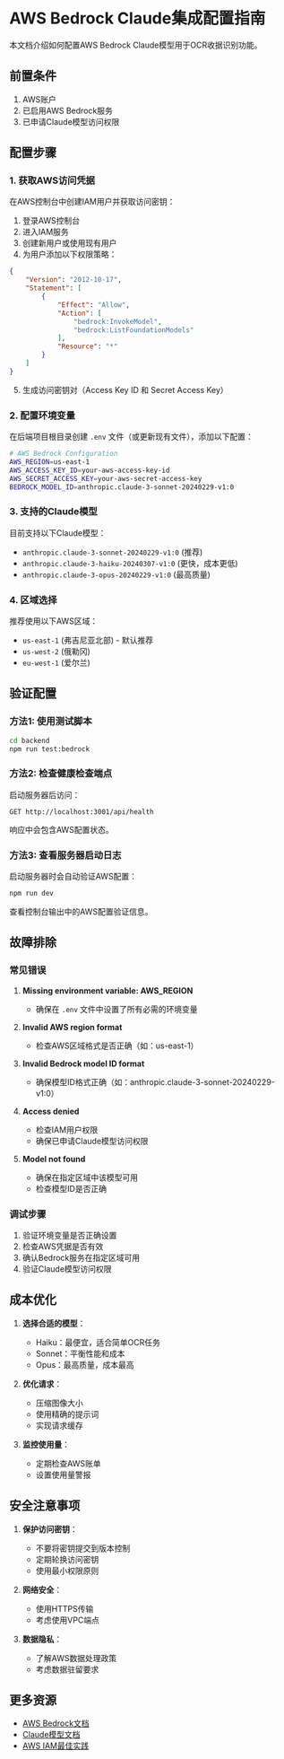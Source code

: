 # AWS Bedrock Claude集成配置指南

本文档介绍如何配置AWS Bedrock Claude模型用于OCR收据识别功能。

## 前置条件

1. AWS账户
2. 已启用AWS Bedrock服务
3. 已申请Claude模型访问权限

## 配置步骤

### 1. 获取AWS访问凭据

在AWS控制台中创建IAM用户并获取访问密钥：

1. 登录AWS控制台
2. 进入IAM服务
3. 创建新用户或使用现有用户
4. 为用户添加以下权限策略：

```json
{
    "Version": "2012-10-17",
    "Statement": [
        {
            "Effect": "Allow",
            "Action": [
                "bedrock:InvokeModel",
                "bedrock:ListFoundationModels"
            ],
            "Resource": "*"
        }
    ]
}
```

5. 生成访问密钥对（Access Key ID 和 Secret Access Key）

### 2. 配置环境变量

在后端项目根目录创建 `.env` 文件（或更新现有文件），添加以下配置：

```bash
# AWS Bedrock Configuration
AWS_REGION=us-east-1
AWS_ACCESS_KEY_ID=your-aws-access-key-id
AWS_SECRET_ACCESS_KEY=your-aws-secret-access-key
BEDROCK_MODEL_ID=anthropic.claude-3-sonnet-20240229-v1:0
```

### 3. 支持的Claude模型

目前支持以下Claude模型：

- `anthropic.claude-3-sonnet-20240229-v1:0` (推荐)
- `anthropic.claude-3-haiku-20240307-v1:0` (更快，成本更低)
- `anthropic.claude-3-opus-20240229-v1:0` (最高质量)

### 4. 区域选择

推荐使用以下AWS区域：

- `us-east-1` (弗吉尼亚北部) - 默认推荐
- `us-west-2` (俄勒冈)
- `eu-west-1` (爱尔兰)

## 验证配置

### 方法1: 使用测试脚本

```bash
cd backend
npm run test:bedrock
```

### 方法2: 检查健康检查端点

启动服务器后访问：
```
GET http://localhost:3001/api/health
```

响应中会包含AWS配置状态。

### 方法3: 查看服务器启动日志

启动服务器时会自动验证AWS配置：

```bash
npm run dev
```

查看控制台输出中的AWS配置验证信息。

## 故障排除

### 常见错误

1. **Missing environment variable: AWS_REGION**
   - 确保在 `.env` 文件中设置了所有必需的环境变量

2. **Invalid AWS region format**
   - 检查AWS区域格式是否正确（如：us-east-1）

3. **Invalid Bedrock model ID format**
   - 确保模型ID格式正确（如：anthropic.claude-3-sonnet-20240229-v1:0）

4. **Access denied**
   - 检查IAM用户权限
   - 确保已申请Claude模型访问权限

5. **Model not found**
   - 确保在指定区域中该模型可用
   - 检查模型ID是否正确

### 调试步骤

1. 验证环境变量是否正确设置
2. 检查AWS凭据是否有效
3. 确认Bedrock服务在指定区域可用
4. 验证Claude模型访问权限

## 成本优化

1. **选择合适的模型**：
   - Haiku：最便宜，适合简单OCR任务
   - Sonnet：平衡性能和成本
   - Opus：最高质量，成本最高

2. **优化请求**：
   - 压缩图像大小
   - 使用精确的提示词
   - 实现请求缓存

3. **监控使用量**：
   - 定期检查AWS账单
   - 设置使用量警报

## 安全注意事项

1. **保护访问密钥**：
   - 不要将密钥提交到版本控制
   - 定期轮换访问密钥
   - 使用最小权限原则

2. **网络安全**：
   - 使用HTTPS传输
   - 考虑使用VPC端点

3. **数据隐私**：
   - 了解AWS数据处理政策
   - 考虑数据驻留要求

## 更多资源

- [AWS Bedrock文档](https://docs.aws.amazon.com/bedrock/)
- [Claude模型文档](https://docs.anthropic.com/claude/docs)
- [AWS IAM最佳实践](https://docs.aws.amazon.com/IAM/latest/UserGuide/best-practices.html)